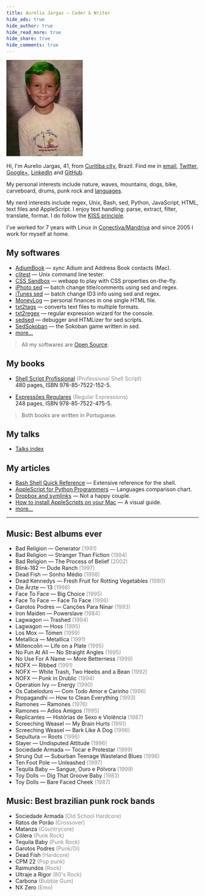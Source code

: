 ```yaml
---
title: Aurelio Jargas – Coder & Writer
hide_ads: true
hide_author: true
hide_read_more: true
hide_share: true
hide_comments: true
---
```


<style>
    em {
        font-style: normal;
        color: #888;
    }
</style>

![](/img/aurelio.jpg)

Hi, I'm Aurelio Jargas, 41, from [Curitiba city](https://www.google.com/search?q=curitiba&tbm=isch), Brazil. Find me in
[email](mailto:aurelio@aurelio.net),
[Twitter](http://twitter.com/aureliojargas),
<a rel="me" href="https://plus.google.com/109816595539181258628">Google+</a>,
[LinkedIn](http://www.linkedin.com/in/aureliojargas) and
[GitHub](https://github.com/aureliojargas).

My personal interests include nature, waves, mountains, dogs, bike, carveboard, drums, punk rock and <a href="https://www.duolingo.com/aureliojargas">languages</a>.

My nerd interests include regex, Unix, Bash, sed, Python, JavaScript, HTML, text files and AppleScript. I enjoy text handling: parse, extract, filter, translate, format. I do follow the [KISS principle](http://en.wikipedia.org/wiki/KISS_principle).

I've worked for 7 years with Linux in [Conectiva/Mandriva](https://en.wikipedia.org/wiki/Mandriva) and since 2005 I work for myself at home.

## My softwares

- [AdiumBook](/projects/adiumbook/) — sync Adium and Address Book contacts (Mac).
- [clitest](https://github.com/aureliojargas/clitest) — Unix command line tester.
- [CSS Sandbox](/projects/css-sandbox/) — webapp to play with CSS properties on-the-fly.
- [iPhoto sed](/projects/iphoto-sed/) — batch change title/comments using sed and regex.
- [iTunes sed](/projects/itunes-sed/) — batch change ID3 info using sed and regex.
- [MoneyLog](/projects/moneylog/) — personal finances in one single HTML file.
- [txt2tags](http://txt2tags.org) — converts text files to multiple formats.
- [txt2regex](/projects/txt2regex/) — regular expression wizard for the console.
- [sedsed](/projects/sedsed/) — debugger and HTMLizer for sed scripts.
- [SedSokoban](/projects/sedsokoban/) — the Sokoban game written in sed.
- [more…](/projects/)

> All my softwares are [Open Source](http://en.wikipedia.org/wiki/Open-source_software).

## My books

- [Shell Script Profissional](https://www.shellscript.com.br) *(Professional Shell Script)*
  <br>480 pages, ISBN 978-85-7522-152-5.

- [Expressões Regulares](https://www.piazinho.com.br) *(Regular Expressions)*
  <br>248 pages, ISBN 978-85-7522-475-5.

> Both books are written in Portuguese.

## My talks

- [Talks index](/curso/)

## My articles

- [Bash Shell Quick Reference](/articles/shell-reference.html) — Extensive reference for the shell.
- [AppleScript for Python Programmers](/articles/applescript-vs-python.html) — Languages comparison chart.
- [Dropbox and symlinks](/articles/dropbox-symlinks.html) — Not a happy couple.
- [How to install AppleScripts on your Mac](/articles/applescript-install.html) — A visual guide.
- [more…](/articles/)

----

<!-- My musical taste in 2007 -->

## Music: Best albums ever

- Bad Religion — Generator *(1991)*
- Bad Religion — Stranger Than Fiction *(1994)*
- Bad Religion — The Process of Belief *(2002)*
- Blink-182 — Dude Ranch *(1997)*
- Dead Fish — Sonho Médio *(1998)*
- Dead Kennedys — Fresh Fruit for Rotting Vegetables *(1980)*
- Die Ärzte — 13 *(1998)*
- Face To Face — Big Choice *(1995)*
- Face To Face — Face To Face *(1996)*
- Garotos Podres — Canções Para Ninar *(1993)*
- Iron Maiden — Powerslave *(1984)*
- Lagwagon — Trashed *(1994)*
- Lagwagon — Hoss *(1995)*
- Los Mox — Tómen *(1999)*
- Metallica — Metallica *(1991)*
- Millencolin — Life on a Plate *(1995)*
- No Fun At All — No Straight Angles *(1995)*
- No Use For A Name — More Betterness *(1999)*
- NOFX — Ribbed *(1991)*
- NOFX — White Trash, Two Heebs and a Bean *(1992)*
- NOFX — Punk in Drublic *(1994)*
- Operation Ivy — Energy *(1990)*
- Os Cabeloduro — Com Todo Amor e Carinho *(1996)*
- Propagandhi — How to Clean Everything *(1993)*
- Ramones — Ramones *(1976)*
- Ramones — Adios Amigos *(1995)*
- Replicantes — Histórias de Sexo e Violência *(1987)*
- Screeching Weasel — My Brain Hurts *(1991)*
- Screeching Weasel — Bark Like A Dog *(1996)*
- Sepultura — Roots *(1996)*
- Slayer — Undisputed Attitude *(1996)*
- Sociedade Armada — Tocar e Protestar *(1999)*
- Strung Out — Suburban Teenage Wasteland Blues *(1996)*
- Ten Foot Pole — Unleashed *(1997)*
- Tequila Baby — Sangue, Ouro e Pólvora *(1999)*
- Toy Dolls — Dig That Groove Baby *(1983)*
- Toy Dolls — Bare Faced Cheek *(1987)*

## Music: Best brazilian punk rock bands

- Sociedade Armada *(Old School Hardcore)*
- Ratos de Porão   *(Crossover)*
- Matanza          *(Countrycore)*
- Cólera           *(Punk Rock)*
- Tequila Baby     *(Punk Rock)*
- Garotos Podres   *(Punk/Oi)*
- Dead Fish        *(Hardcore)*
- CPM 22           *(Pop punk)*
- Raimundos        *(Rock)*
- Ultraje a Rigor  *(80's Rock)*
- Carbona          *(Bubble Gum)*
- NX Zero          *(Emo)*
